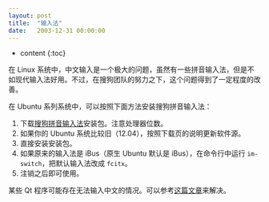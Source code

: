 ```yaml
---
layout: post
title:  "输入法"
date:   2003-12-31 00:00:00
---
```

* content
{:toc}

在 Linux 系统中，中文输入是一个极大的问题，虽然有一些拼音输入法，但是不如现代输入法好用。不过，在搜狗团队的努力之下，这个问题得到了一定程度的改善。

在 Ubuntu 系列系统中，可以按照下面方法安装搜狗拼音输入法：

1. 下载[搜狗拼音输入法](http://pinyin.sogou.com/linux/)安装包。注意处理器位数。
2. 如果你的 Ubuntu 系统比较旧（12.04），按照下载页的说明更新软件源。
3. 直接安装安装包。
4. 如果原来的输入法是 iBus（原生 Ubuntu 默认是 iBus），在命令行中运行 `im-switch`，把默认输入法改成 `fcitx`。
5. 注销之后即可使用。

某些 Qt 程序可能存在无法输入中文的情况。可以参考[这篇文章](https://vjudge1.github.io/2014/04/02/type-chinese-in-linux/)来解决。
